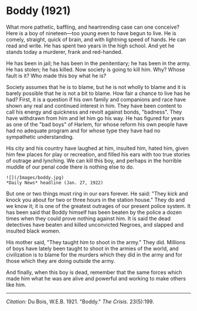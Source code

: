 <!--
title:   Boddy
author:  Du Bois, W.E.B.
journal: The Crisis
year:    1921
volume:  23
issue:   5
pages:   199
-->
# Boddy (1921)

What more pathetic, baffling, and heartrending case can one conceive? Here is a boy of nineteen—too young even to have begun to live. He is comely, straight, quick of brain, and 
with lightning speed of hands. He can read and write. He has spent two years in the high school. And yet he stands today a murderer, frank and red-handed. 

He has been in jail; he has been in the penitentiary; he has been in the army. He has stolen; he has killed. Now society is going to kill him. Why? Whose fault is it? Who made this boy what he is? 

Society assumes that he is to blame, but he is not wholly to blame and it is barely possible that he is not a bit to blame. How fair a chance to live has he had? First, it is a question if his own family and companions and race have shown any real and continued interest in him. They have been content to call his energy and quickness and revolt against bonds, "badness". They have withdrawn from him and let him go his way. He has figured for years as one of the "bad boys" of Harlem, for whose reform his own people have had no adequate program and for whose type they have had no sympathetic understanding. 

His city and his country have laughed at him, insulted him, hated him, given him few places for play or recreation, and filled his ears with too true stories of outrage and lynching. We can kill this boy, and perhaps in the horrible muddle of our penal code there is nothing else to do. 

```{margin}
![](/Images/boddy.jpg)     
*Daily News* headline (Jan. 27, 1922)
```

But one or two things must ring in our ears forever. He said: "They kick and knock you about for two or three hours in the station house." They do and we know it; it is one of the greatest outrages of our present police system. It has been said that Boddy himself has been beaten by the police a dozen times when they could prove nothing against him. It is said the dead detectives have beaten and killed unconvicted Negroes, and slapped and insulted black women. 

His mother said, "They taught him to shoot in the army." They did. Millions of boys have lately been taught to shoot in the armies of the world, and civilization is to blame for the murders which they did in the army and for those which they are doing outside the army. 

And finally, when this boy is dead, remember that the same forces which made him what he was are alive and powerful and working to make others like him. 

_________________
*Citation:* Du Bois, W.E.B. 1921. "Boddy." *The Crisis*. 23(5):199.